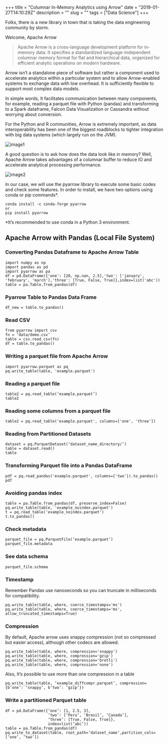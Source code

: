 +++
title = "Columnar In-Memory Analytics using Arrow"
date = "2019-01-27T14:10:29Z"
description = ""
slug = ""
tags = ["Data Science"]
+++

Folks, there is a new library in town that is taking the data engineering community by storm.

Welcome, Apache Arrow

> Apache Arrow is a cross-language development platform for in-memory data. It specifies a standardized language-independent
columnar memory format for flat and hierarchical data, organized for efficient analytic operations on modern hardware.

Arrow isn’t a standalone piece of software but rather a component used to accelerate analytics within a particular system and to allow Arrow-enabled systems to exchange data with low overhead. It is sufficiently flexible to support most complex data models.

In simple words, It facilitates communication between many components, for example, reading a parquet file with Python (pandas) and transforming to a Spark dataframe, Falcon Data Visualization or Cassandra without worrying about conversion.

For the Python and R communities, Arrow is extremely important, as data interoperability has been one of the biggest roadblocks to tighter integration with big data systems (which largely run on the JVM).

![image1](https://cdn-images-1.medium.com/max/1600/1*Q-5NKsHXBZ5glJmi_ifRpg.png)


A good question is to ask how does the data look like in memory? Well, Apache Arrow takes advantages of a columnar buffer to reduce IO and accelerate analytical processing performance.

![image2](http://arrow.apache.org/img/simd.png)

In our case, we will use the pyarrow library to execute some basic codes and check some features. In order to install, we have two options using conda or pip commands*.

```
conda install -c conda-forge pyarrow
or
pip install pyarrow
```
*It’s recommended to use conda in a Python 3 environment.

## Apache Arrow with Pandas (Local File System)

### Converting Pandas Dataframe to Apache Arrow Table
```
import numpy as np
import pandas as pd
import pyarrow as pa
df = pd.DataFrame({'one': [20, np.nan, 2.5],'two': ['january', 'february', 'march'],'three': [True, False, True]},index=list('abc'))
table = pa.Table.from_pandas(df)
```

### Pyarrow Table to Pandas Data Frame
```
df_new = table.to_pandas()
```

### Read CSV

```
from pyarrow import csv
fn = ‘data/demo.csv’
table = csv.read_csv(fn)
df = table.to_pandas()
```

### Writing a parquet file from Apache Arrow

```
import pyarrow.parquet as pq
pq.write_table(table, 'example.parquet')
```
### Reading a parquet file

```
table2 = pq.read_table(‘example.parquet’)
table2
```

### Reading some columns from a parquet file

```
table2 = pq.read_table('example.parquet', columns=['one', 'three'])
```

### Reading from Partitioned Datasets

```
dataset = pq.ParquetDataset(‘dataset_name_directory/’)
table = dataset.read()
table
```

### Transforming Parquet file into a Pandas DataFrame

```
pdf = pq.read_pandas('example.parquet', columns=['two']).to_pandas()
pdf
```

### Avoiding pandas index

```
table = pa.Table.from_pandas(df, preserve_index=False)
pq.write_table(table, 'example_noindex.parquet')
t = pq.read_table('example_noindex.parquet')
t.to_pandas()
```
### Check metadata

```
parquet_file = pq.ParquetFile(‘example.parquet’)
parquet_file.metadata
```
### See data schema

```
parquet_file.schema
```
### Timestamp

Remember Pandas use nanoseconds so you can truncate in milliseconds for compatibility.

```
pq.write_table(table, where, coerce_timestamps='ms')
pq.write_table(table, where, coerce_timestamps='ms', allow_truncated_timestamps=True)
```
### Compression

By default, Apache arrow uses snappy compression (not so compressed but easier access), although other codecs are allowed.

```
pq.write_table(table, where, compression='snappy')
pq.write_table(table, where, compression='gzip')
pq.write_table(table, where, compression='brotli')
pq.write_table(table, where, compression='none')
```
Also, It’s possible to use more than one compression in a table

```
pq.write_table(table, ‘example_diffcompr.parquet’, compression={b’one’: ‘snappy’, b’two’: ‘gzip’})
```

### Write a partitioned Parquet table

```
df = pd.DataFrame({‘one’: [1, 2.5, 3],
                   ‘two’: [‘Peru’, ‘Brasil’, ‘Canada’],
                   ‘three’: [True, False, True]},
                   index=list(‘abc’))
table = pa.Table.from_pandas(df)
pq.write_to_dataset(table, root_path=’dataset_name’,partition_cols=[‘one’, ‘two’])
```
